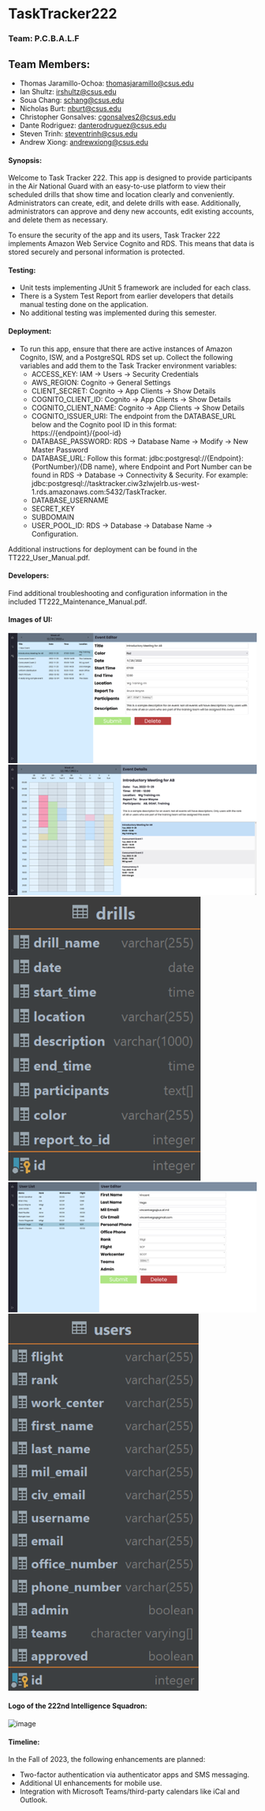 # TaskTracker222
### Team: P.C.B.A.L.F

## Team Members:
*   Thomas Jaramillo-Ochoa: thomasjaramillo@csus.edu
*   Ian Shultz: irshultz@csus.edu
*   Soua Chang: schang@csus.edu
*   Nicholas Burt: nburt@csus.edu
*   Christopher Gonsalves: cgonsalves2@csus.edu
*   Dante Rodriguez: danterodruguez@csus.edu
*   Steven Trinh: steventrinh@csus.edu
*   Andrew Xiong: andrewxiong@csus.edu

#### Synopsis:
Welcome to Task Tracker 222. This app is designed to provide participants in the Air National Guard with an easy-to-use platform to view their scheduled drills that show time and location clearly and conveniently. Administrators can create, edit, and delete drills with ease. Additionally, administrators can approve and deny new accounts, edit existing accounts, and delete them as necessary.

To ensure the security of the app and its users, Task Tracker 222 implements Amazon Web Service Cognito and RDS. This means that data is stored securely and personal information is protected.

#### Testing:
- Unit tests implementing JUnit 5 framework are included for each class.
- There is a System Test Report from earlier developers that details manual testing done on the application.
- No additional testing was implemented during this semester.

#### Deployment:
- To run this app, ensure that there are active instances of Amazon Cognito, ISW, and a PostgreSQL RDS set up. Collect the following variables and add them to the Task Tracker environment variables:
    - ACCESS_KEY: IAM -> Users -> Security Credentials
    - AWS_REGION: Cognito -> General Settings
    - CLIENT_SECRET: Cognito -> App Clients -> Show Details
    - COGNITO_CLIENT_ID: Cognito -> App Clients -> Show Details
    - COGNITO_CLIENT_NAME: Cognito -> App Clients -> Show Details
    - COGNITO_ISSUER_URI: The endpoint from the DATABASE_URL below and the Cognito pool ID in this format: https://{endpoint}/{pool-id}
    - DATABASE_PASSWORD: RDS -> Database Name -> Modify -> New Master Password
    - DATABASE_URL: Follow this format: jdbc:postgresql://{Endpoint}:{PortNumber}/{DB name}, where Endpoint and Port Number can be found in RDS -> Database -> Connectivity & Security. For example: jdbc:postgresql://tasktracker.ciw3zlwjelrb.us-west-1.rds.amazonaws.com:5432/TaskTracker.
    - DATABASE_USERNAME
    - SECRET_KEY
    - SUBDOMAIN
    - USER_POOL_ID: RDS -> Database -> Database Name -> Configuration.

Additional instructions for deployment can be found in the TT222_User_Manual.pdf.

#### Developers:
Find additional troubleshooting and configuration information in the included TT222_Maintenance_Manual.pdf.

#### Images of UI:

![image](images/drill_manager.png)
![image](images/drill_schedule.png)
![image](images/drills_erd.png)
![image](images/user_manager.png)
![image](images/users_erd.png)

#### Logo of the 222nd Intelligence Squadron:

![image](images/222nd_Intelligence_Squadron_logo.png)

#### Timeline:
In the Fall of 2023, the following enhancements are planned:
- Two-factor authentication via authenticator apps and SMS messaging.
- Additional UI enhancements for mobile use.
- Integration with Microsoft Teams/third-party calendars like iCal and Outlook.
